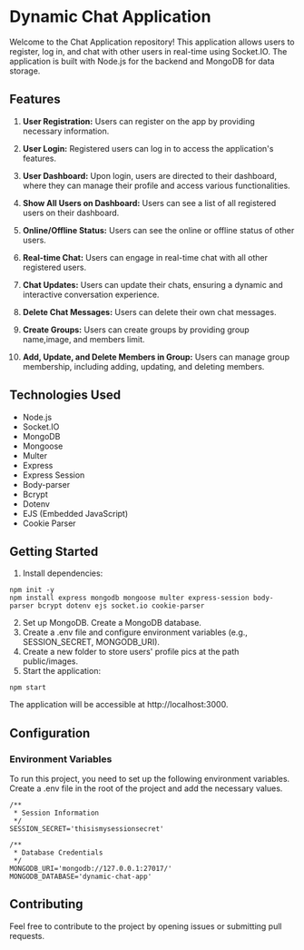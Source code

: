 # Dynamic Chat Application

Welcome to the Chat Application repository! This application allows users to register, log in, and chat with other users in real-time using Socket.IO. The application is built with Node.js for the backend and MongoDB for data storage.

## Features

1. **User Registration:** Users can register on the app by providing necessary information.

2. **User Login:** Registered users can log in to access the application's features.

3. **User Dashboard:** Upon login, users are directed to their dashboard, where they can manage their profile and access various functionalities.

4. **Show All Users on Dashboard:** Users can see a list of all registered users on their dashboard.

5. **Online/Offline Status:** Users can see the online or offline status of other users.

6. **Real-time Chat:** Users can engage in real-time chat with all other registered users.

7. **Chat Updates:** Users can update their chats, ensuring a dynamic and interactive conversation experience.

8. **Delete Chat Messages:** Users can delete their own chat messages.

9. **Create Groups:** Users can create groups by providing group name,image, and members limit.

10. **Add, Update, and Delete Members in Group:** Users can manage group membership, including adding, updating, and deleting members.

## Technologies Used

- Node.js
- Socket.IO
- MongoDB
- Mongoose
- Multer
- Express
- Express Session
- Body-parser
- Bcrypt
- Dotenv
- EJS (Embedded JavaScript)
- Cookie Parser

## Getting Started

1. Install dependencies:
~~~
npm init -y
npm install express mongodb mongoose multer express-session body-parser bcrypt dotenv ejs socket.io cookie-parser
~~~
2. Set up MongoDB. Create a MongoDB database.
3. Create a .env file and configure environment variables (e.g., SESSION_SECRET, MONGODB_URI).
4. Create a new folder to store users' profile pics at the path public/images.
5. Start the application:
~~~
npm start
~~~
The application will be accessible at http://localhost:3000.

## Configuration

### Environment Variables
To run this project, you need to set up the following environment variables. Create a .env file in the root of the project and add the necessary values.
~~~
/**
 * Session Information
 */
SESSION_SECRET='thisismysessionsecret'

/**
 * Database Credentials
 */
MONGODB_URI='mongodb://127.0.0.1:27017/'
MONGODB_DATABASE='dynamic-chat-app'
~~~

## Contributing
Feel free to contribute to the project by opening issues or submitting pull requests.

